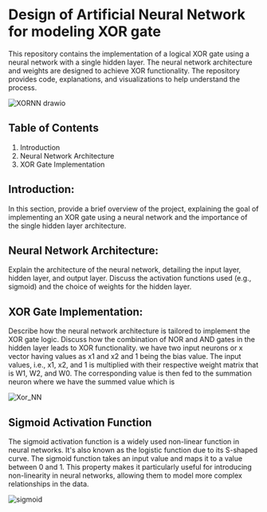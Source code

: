 # Design of Artificial Neural Network for modeling XOR gate
This repository contains the implementation of a logical XOR gate using a neural network with a single hidden layer. The neural network architecture and weights are designed to achieve XOR functionality. The repository provides code, explanations, and visualizations to help understand the process.

![XORNN drawio](https://github.com/Manikanta-IITB/Design_of_Artificial_Neural_Network_for_modeling_XOR_gate/assets/138108630/03195a8b-379c-45c7-a642-0793a64a8161)

## Table of Contents
1) Introduction
2) Neural Network Architecture
3) XOR Gate Implementation
   
## Introduction:
In this section, provide a brief overview of the project, explaining the goal of implementing an XOR gate using a neural network and the importance of the single hidden layer architecture.

## Neural Network Architecture:
Explain the architecture of the neural network, detailing the input layer, hidden layer, and output layer. Discuss the activation functions used (e.g., sigmoid) and the choice of weights for the hidden layer.

## XOR Gate Implementation:
Describe how the neural network architecture is tailored to implement the XOR gate logic. Discuss how the combination of NOR and AND gates in the hidden layer leads to XOR functionality. we have two input neurons or x vector having values as x1 and x2 and 1 being the bias value. The input values, i.e., x1, x2, and 1 is multiplied with their respective weight matrix that is W1, W2, and W0. The corresponding value is then fed to the summation neuron where we have the summed value which is

![Xor_NN](https://github.com/Manikanta-IITB/Design_of_Artificial_Neural_Network_for_modeling_XOR_gate/assets/138108630/14be1c88-f3d3-4ef1-86db-390851113619)

## Sigmoid Activation Function
The sigmoid activation function is a widely used non-linear function in neural networks. It's also known as the logistic function due to its S-shaped curve. The sigmoid function takes an input value and maps it to a value between 0 and 1. This property makes it particularly useful for introducing non-linearity in neural networks, allowing them to model more complex relationships in the data.

![sigmoid](https://github.com/Manikanta-IITB/Design_of_Artificial_Neural_Network_for_modeling_XOR_gate/assets/138108630/e5d63af0-5e3a-4d89-a5be-48ce1f2a4588)

